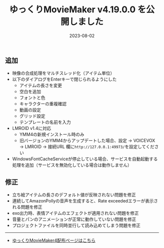 ﻿---
title: ゆっくりMovieMaker v4.19.0.0 を公開しました
date: 2023-08-02
tags: [YMM4,お知らせ]
---
## 追加
- 映像の合成処理をマルチスレッド化（アイテム単位）
- 以下のダイアログをEnterキーで閉じられるようにした
  - アイテムの長さを変更
  - 空白を追加
  - フォントと色
  - キャラクターの重複確認
  - 動画の設定
  - グリッド設定
  - テンプレートの名前を入力
- LMROID v1.4に対応
  - YMM4の新規インストール時のみ
  - 旧バージョンのYMM4からアップデートした場合、設定 → VOICEVOX → LMROID → 接続URL 欄に`http://127.0.0.1:49973/`を設定してください
- WindowsFontCacheServiceが停止している場合、サービスを自動起動する処理を追加（サービスを無効化している場合は動作しません）
## 修正
- 立ち絵アイテムの長さのデフォルト値が反映されない問題を修正
- 連続してAmazonPollyの音声を生成すると、Rate exceededエラーが表示される問題を修正
- exo出力時、表情アイテムのエフェクトが適用されない問題を修正
- 音量とパンのアニメーションが正常に動作していない問題を修正
- プロジェクトファイルを同時並行して読み込めてしまう問題を修正

---

- [ゆっくりMovieMaker4配布ページはこちら](../index.md)